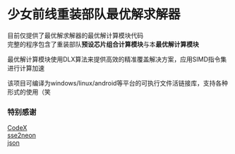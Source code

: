 # 少女前线重装部队最优解求解器

目前仅提供了最优解求解器的最优解计算模块代码 </br>
完整的程序包含了重装部队<strong>预设芯片组合计算模块</strong>与本<strong>最优解计算模块</strong>

最优解计算模块使用DLX算法来提供高效的精准覆盖解决方案，应用SIMD指令集进行计算加速

该项目可编译为windows/linux/android等平台的可执行文件活链接库，支持各种形式的使用（笑

### 特别感谢
[CodeX](https://github.com/xxzl0130/CodeX "少女前线芯片计算器CodeX") </br>
[sse2neon](https://github.com/DLTcollab/sse2neon "A C/C++ header file that converts Intel SSE intrinsics to Arm/Aarch64 NEON intrinsics") </br>
[json](https://github.com/nlohmann/json "JSON for Modern C++") </br>



